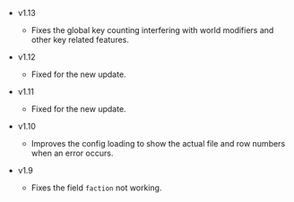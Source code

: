 - v1.13
  - Fixes the global key counting interfering with world modifiers and other key related features.

- v1.12
  - Fixed for the new update.

- v1.11
  - Fixed for the new update.

- v1.10
  - Improves the config loading to show the actual file and row numbers when an error occurs.

- v1.9
  - Fixes the field `faction` not working.
